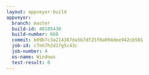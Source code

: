 ```yaml
---
layout: appveyor-build
appveyor:
  branch: master
  build-id: 48105430
  build-number: 668
  commit: b09b7c3a214387da5b7df25f0a094dee942cb501
  job-id: c7nh7h2d17g5c43c
  job-number: 4
  os-name: Windows
  test-result: 0
---
```

